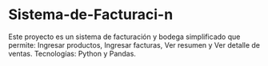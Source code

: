 # Sistema-de-Facturaci-n
Este proyecto es un sistema de facturación y bodega simplificado que permite:  Ingresar productos, Ingresar facturas, Ver resumen y Ver detalle de ventas. Tecnologías:  Python y Pandas.
